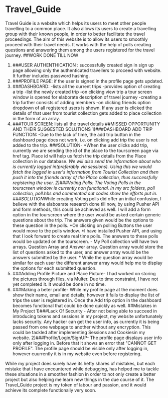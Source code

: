 # Travel_Guide
Travel Guide is a website which helps its users to meet other people travelling to a common place. It also allows its users to create a travelling group with their known people, in order to better facilitate the travel proceedings.
The aim of this website is to allow its users to smoothly proceed with their travel needs. It works with the help of polls creating questions and answering them among the users registered for the travel journey.
##WORK DONE TILL NOW
1) ###USER AUTHENTHICATION : successfully created sign in sign up page allowing only the authenticated travellers to proceed with website. It further includes password hashing.
2) ###PROFILE PAGE: if the user is signed in the profile page gets updated.
3) ###DASHBOARD: -lists all the current trips -provides option of creating a trip -list the newly created trip -on clicking view trip a tour screen window is opened for elaborate description of travel journey -creating a trip further consists of adding members -on clicking friends option dropdown of all registered users is shown. If any user is clicked the details of that user from tourist collection gets added to place collection in the form of an array.
4) ###TOUR SCREEN: lists all the travel details
##MISSED OPPORTUNITY AND THEIR SUGGESTED SOLUTIONS
1)###DASHBOARD ADD TRIP FUNCTION: -Due to the lack of time, the add trip button in the dashboard page does not work, i.e. on clicking add trip the user is not added to the trip.
###SOLUTION- *When the user clicks add trip, currently we are sending the id of the place to the tourscreen page via href tag. Place id will help us fetch the trip details from the Place collection in our database. *We will also send the information about who is currently logged in(preferably via sessions). Using this we would fetch the logged in user's information from Tourist Collection and then push it into the friends array of the Place collection, thus successfully registering the user.
2)###Voting Polls: The Voting Polls in the tourscreen window is currently non functional. In my src folders, poll collection, poll.hbs and commented out codes show the efforts put in.
###SOLUTION*While creating Voting polls did offer an initial confusion, I believe with the elaboarate research done till now, by using Pusher API and form methods, this could be achieved as well. I will add a form option in the tourscreen where the user would be asked certain generic questions about the trip. The answers given would be the options to these question in the polls. *On clicking on polling Buttons the user would move to the polls window. *I have installed Pusher API, and using that I look forward to create real time polls. The answers to these polls would be updated on the tourscreen. - My Poll collection will have two arrays. Question Array and Answer array. Question array would store the list of questions asked to the user, and answer array would be the answers submitted by the user. * While the question array would be similar for each user the different answer array would help me to display the options for each submitted question.
3) ###Adding Profile Picture and Place Picture- I had worked on storing the pictures through files, via Multer. Due to time constraint, I have not yet completed it. It would be done in no time.
4) ###Making a beter profile- While my profile page at the moment does show their name, email and details; however it fails to display the list of trips the user is registered in. Once the Add trip option in the dashboard becomes functional that could be done quickly as well.
##Mistakes in My Project
1)###Lack Of Security - After not being able to succeed in introducing tokens and sessions in my project, my website unfortunately lacks security. Any hacker can get the user info, as currently it is being passed from one webpage to another without any encryption. This could be tackled after implementing Sessions and Cookiesin my website.
2)###Profile/Login/SignUP- The profile page displays user info only after logging in. Before that it shows an error that "CANNOT GET PROFILE". The profile page should be visible only after logging in, however cuurrently it is in my website even before registering.

While my project does surely have its hefty shares of mistakes, but each mistake that i have encountered while debugging, has helped me to tackle these situations in  a smoother fashion in order to not only create a better project but also helping me learn new things in the due course of it. The Travel_Guide project is my token of labour and passion, and it would achieve its complete functionally very soon.
